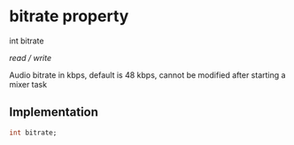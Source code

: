 


# bitrate property







int bitrate
  
_<span class="feature">read / write</span>_



<p>Audio bitrate in kbps, default is 48 kbps, cannot be modified after starting a mixer task</p>



## Implementation

```dart
int bitrate;
```







